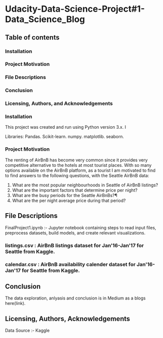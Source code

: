 # Udacity-Data-Science-Project#1-Data_Science_Blog

## Table of contents
### Installation
### Project Motivation
### File Descriptions
### Conclusion

### Licensing, Authors, and Acknowledgements

### Installation
This project was created and run using Python version 3.x. I 

Libraries: Pandas. Scikit-learn. numpy. matplotlib. seaborn.

### Project Motivation
The renting of AirBnB has become very common since it provides very competitive alternative to the hotels at most tourist places. With so many options available on the AirBnB platform, as a tourist I am motivated to find to find answers to the following questions, with the Seattle AirBnB data:

1) What are the most popular neighbourhoods in Seattle of AirBnB listings?
2) What are the important factors that determine price per night?
3) What are the busy periods for the Seattle AirBnBs?¶
4) What are the per night average price during that period?


## File Descriptions
FinalProject1.ipynb :- Jupyter notebook containing steps to read input files, preprocess datasets, build models, and create relevant visualizations.

### listings.csv : AirBnB listings dataset for Jan'16-Jan'17 for Seattle from Kaggle.
### calendar.csv : AirBnB availability calender dataset for Jan'16-Jan'17 for Seattle from Kaggle.

## Conclusion
The data exploration, anlyasis and conclusion is in Medium as a blogs here(link).

## Licensing, Authors, Acknowledgements
Data Source :- Kaggle 
